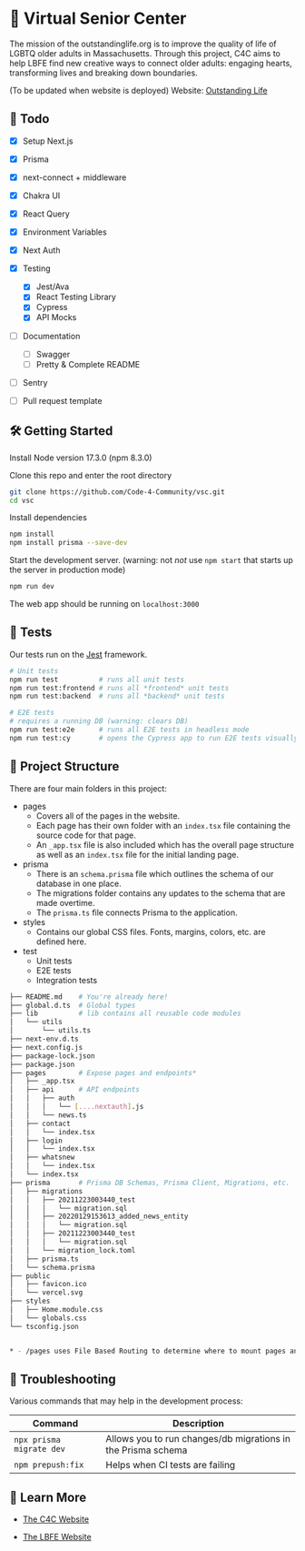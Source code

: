 # 🏡 Virtual Senior Center

The mission of the outstandinglife.org is to improve the quality of life of LGBTQ older adults in Massachusetts. Through this project, C4C aims to help LBFE find new creative ways to connect older adults: engaging hearts, transforming lives and breaking down boundaries. 

(To be updated when website is deployed)
Website: [Outstanding Life](https://outstandinglife.org/)

## 👷 Todo

- [x] Setup Next.js
- [x] Prisma
- [x] next-connect + middleware
- [x] Chakra UI
- [x] React Query
- [x] Environment Variables
- [x] Next Auth
- [x] Testing
  - [x] Jest/Ava
  - [x] React Testing Library
  - [x] Cypress
  - [x] API Mocks
- [ ] Documentation
  - [ ] Swagger
  - [ ] Pretty & Complete README
- [ ] Sentry
- [ ] Pull request template


## 🛠️ Getting Started

Install Node version 17.3.0 (npm 8.3.0)

Clone this repo and enter the root directory

```bash
git clone https://github.com/Code-4-Community/vsc.git
cd vsc
```

Install dependencies

```bash
npm install
npm install prisma --save-dev
```

Start the development server. (warning: not *not* use `npm start` that starts up the server in production mode)

```bash
npm run dev
```

The web app should be running on `localhost:3000`

## 🧪 Tests

Our tests run on the [Jest](https://jestjs.io/) framework. 

```bash
# Unit tests
npm run test          # runs all unit tests
npm run test:frontend # runs all *frontend* unit tests
npm run test:backend  # runs all *backend* unit tests

# E2E tests
# requires a running DB (warning: clears DB)
npm run test:e2e      # runs all E2E tests in headless mode
npm run test:cy       # opens the Cypress app to run E2E tests visually
```

## 📂 Project Structure

There are four main folders in this project:
- pages
  - Covers all of the pages in the website. 
  - Each page has their own folder with an ```index.tsx``` file containing the source code for that page. 
  - An ```_app.tsx``` file is also included which has the overall page structure as well as an ```index.tsx``` file for the initial landing page.
- prisma
  -   There is an ```schema.prisma``` file which outlines the schema of our database in one place. 
  -   The migrations folder contains any updates to the schema that are made overtime.
  -   The ```prisma.ts``` file connects Prisma to the application.
- styles
  -  Contains our global CSS files. Fonts, margins, colors, etc. are defined here.
- test
  - Unit tests
  - E2E tests
  - Integration tests

```bash
├── README.md    # You're already here!
├── global.d.ts  # Global types
├── lib          # lib contains all reusable code modules
│   └── utils    
│       └── utils.ts
├── next-env.d.ts
├── next.config.js
├── package-lock.json
├── package.json
├── pages        # Expose pages and endpoints*
│   ├── _app.tsx
│   ├── api      # API endpoints 
│   │   ├── auth 
│   │   │   └── [....nextauth].js
│   │   └── news.ts
│   ├── contact  
│   │   └── index.tsx  
│   ├── login  
│   │   └── index.tsx 
│   ├── whatsnew 
│   │   └── index.tsx  
│   └── index.tsx
├── prisma       # Prisma DB Schemas, Prisma Client, Migrations, etc.
│   ├── migrations
│   │   ├── 20211223003440_test
│   │   │   └── migration.sql
│   │   ├── 20220129153613_added_news_entity
│   │   │   └── migration.sql
│   │   ├── 20211223003440_test
│   │   │   └── migration.sql
│   │   └── migration_lock.toml
│   ├── prisma.ts
│   └── schema.prisma
├── public
│   ├── favicon.ico
│   └── vercel.svg
├── styles
│   ├── Home.module.css
│   └── globals.css
└── tsconfig.json


* - /pages uses File Based Routing to determine where to mount pages and API endpoints. i.e. /pages/pages/home.tsx would render home.tsx at http://baseurl.com/home
```

## 🔧 Troubleshooting

Various commands that may help in the development process:

| Command | Description |
| --- | --- |
| ```npx prisma migrate dev``` | Allows you to run changes/db migrations in the Prisma schema |
| ```npm prepush:fix``` | Helps when CI tests are failing |


## 🔎 Learn More
- [The C4C Website](https://www.c4cneu.com/)

- [The LBFE Website](https://lbfeboston.org/)
